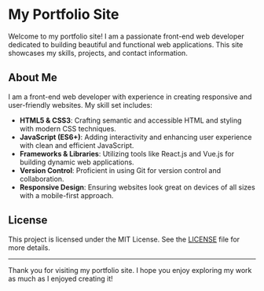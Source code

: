 # My Portfolio Site

Welcome to my portfolio site! I am a passionate front-end web developer dedicated to building beautiful and functional web applications. This site showcases my skills, projects, and contact information.

## About Me

I am a front-end web developer with experience in creating responsive and user-friendly websites. My skill set includes:

- **HTML5 & CSS3**: Crafting semantic and accessible HTML and styling with modern CSS techniques.
- **JavaScript (ES6+)**: Adding interactivity and enhancing user experience with clean and efficient JavaScript.
- **Frameworks & Libraries**: Utilizing tools like React.js and Vue.js for building dynamic web applications.
- **Version Control**: Proficient in using Git for version control and collaboration.
- **Responsive Design**: Ensuring websites look great on devices of all sizes with a mobile-first approach.

## License

This project is licensed under the MIT License. See the [LICENSE](LICENSE) file for more details.

---

Thank you for visiting my portfolio site. I hope you enjoy exploring my work as much as I enjoyed creating it!
